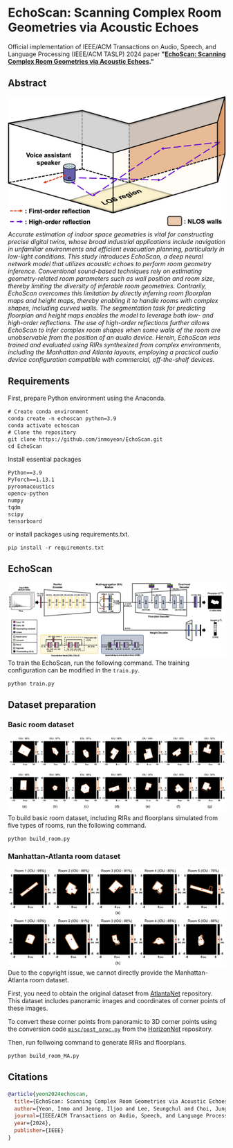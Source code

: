 # EchoScan: Scanning Complex Room Geometries via Acoustic Echoes

Official implementation of IEEE/ACM Transactions on Audio, Speech, and Language Processing (IEEE/ACM TASLP) 2024 paper **"[EchoScan: Scanning Complex Room Geometries via Acoustic Echoes](https://ieeexplore.ieee.org/document/10729857)."**

## Abstract
![](misc/figs/conceptual_illustration.png)
*Accurate estimation of indoor space geometries is vital for constructing precise digital twins, whose broad industrial applications include navigation in unfamiliar environments and efficient evacuation planning, particularly in low-light conditions. This study introduces EchoScan, a deep neural network model that utilizes acoustic echoes to perform room geometry inference. Conventional sound-based techniques rely on estimating geometry-related room parameters such as wall position and room size, thereby limiting the diversity of inferable room geometries. Contrarily, EchoScan overcomes this limitation by directly inferring room floorplan maps and height maps, thereby enabling it to handle rooms with complex shapes, including curved walls. The segmentation task for predicting floorplan and height maps enables the model to leverage both low- and high-order reflections. The use of high-order reflections further allows EchoScan to infer complex room shapes when some walls of the room are unobservable from the position of an audio device. Herein, EchoScan was trained and evaluated using RIRs synthesized from complex environments, including the Manhattan and Atlanta layouts, employing a practical audio device configuration compatible with commercial, off-the-shelf devices.*

## Requirements
First, prepare Python environment using the Anaconda.
```shell
# Create conda environment
conda create -n echoscan python=3.9
conda activate echoscan
# Clone the repository
git clone https://github.com/inmoyeon/EchoScan.git
cd EchoScan
```

Install essential packages
```
Python==3.9
PyTorch==1.13.1
pyroomacoustics
opencv-python
numpy
tqdm
scipy
tensorboard
```
or install packages using requirements.txt.
```shell
pip install -r requirements.txt
```

## EchoScan
![](misc/figs/architecture_echoscan.png)
To train the EchoScan, run the following command. The training configuration can be modified in the ```train.py```.
```shell
python train.py
```

## Dataset preparation
### Basic room dataset
![](misc/figs/basic_rooms.png)
To build basic room dataset, including RIRs and floorplans simulated from five types of rooms, run the following command.
```shell
python build_room.py
```

### Manhattan-Atlanta room dataset
![](misc/figs/ma_rooms.png)
Due to the copyright issue, we cannot directly provide the Manhattan-Atlanta room dataset.

First, you need to obtain the original dataset from [AtlantaNet](https://github.com/crs4/AtlantaNet) repository.
This dataset includes panoramic images and coordinates of corner points of these images.

To convert these corner points from panoramic to 3D corner points using the conversion code [```misc/post_proc.py```](https://github.com/sunset1995/HorizonNet/blob/master/misc/post_proc.py) from the [HorizonNet](https://github.com/sunset1995/HorizonNet/tree/master) repository.

Then, run follwoing command to generate RIRs and floorplans.
```shell
python build_room_MA.py
```

## Citations
```bibtex
@article{yeon2024echoscan,
  title={EchoScan: Scanning Complex Room Geometries via Acoustic Echoes},
  author={Yeon, Inmo and Jeong, Iljoo and Lee, Seungchul and Choi, Jung-Woo},
  journal={IEEE/ACM Transactions on Audio, Speech, and Language Processing},
  year={2024},
  publisher={IEEE}
}
```